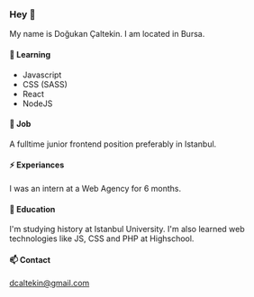 ### Hey 👋

My name is Doğukan Çaltekin.
I am located in Bursa.

#### 🌱 Learning

- Javascript
- CSS (SASS)
- React
- NodeJS

#### 🔭 Job

A fulltime junior frontend position preferably in Istanbul.

#### ⚡ Experiances

I was an intern at a Web Agency for 6 months.

#### 👯 Education

I'm studying history at Istanbul University.
I'm also learned web technologies like JS, CSS and PHP at Highschool.

#### 📫 Contact

[dcaltekin@gmail.com](mailto:dcaltekin@gmail.com)
